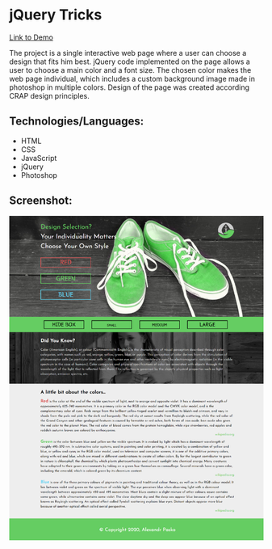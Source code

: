 # jQuery Tricks

[Link to Demo](http://jquery.alexandrpasko.com/)

The project is a single interactive web page where a user can choose a design that fits him best. jQuery code implemented on the page allows a user to choose a main color and a font size. The chosen color makes the web page individual, which includes a custom background image made in photoshop in multiple colors. Design of the page was created according CRAP design principles. 

## Technologies/Languages:
* HTML
* CSS
* JavaScript
* jQuery
* Photoshop

## Screenshot:
![Screenshot of layout](screenshot.png)